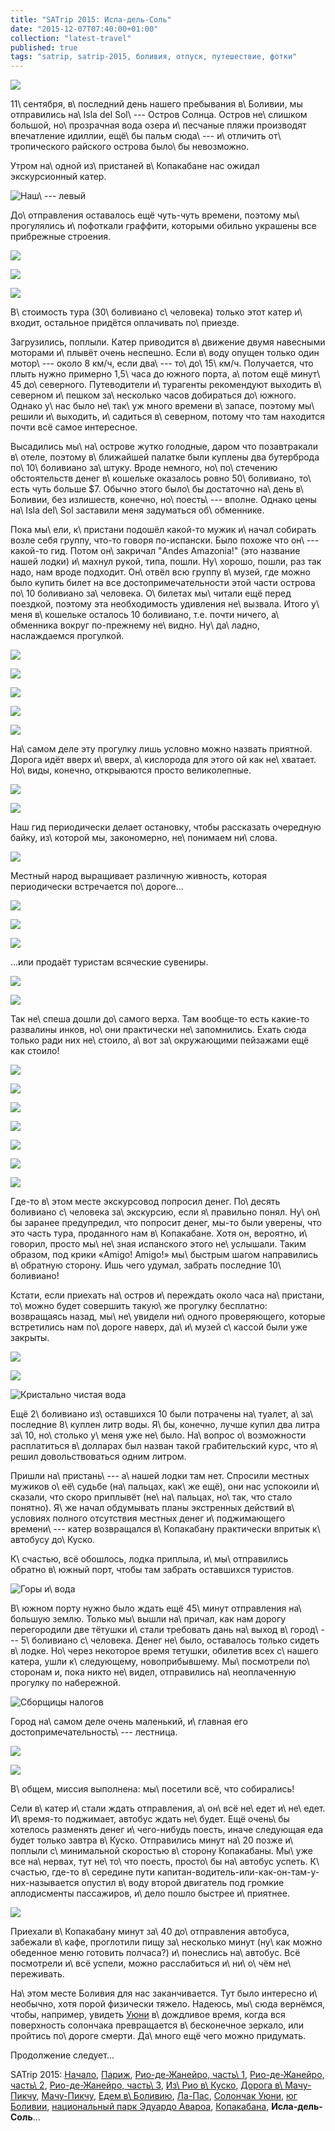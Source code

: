 ```yaml
---
title: "SATrip 2015: Исла-дель-Соль"
date: "2015-12-07T07:40:00+01:00"
collection: "latest-travel"
published: true
tags: "satrip, satrip-2015, боливия, отпуск, путешествие, фотки"
---
```


![](/images/travel/2015-09-satrip/isla-del-sol-cover.jpg)

11\ сентября, в\ последний день нашего пребывания в\ Боливии, мы отправились на\ Isla del Sol\ --- Остров Солнца. Остров
не\ слишком большой, но\ прозрачная вода озера и\ песчаные пляжи производят впечатление идиллии, ещё\ бы пальм сюда\ ---
и\ отличить от\ тропического райского острова было\ бы невозможно.

<!--more-->

Утром на\ одной из\ пристаней в\ Копакабане нас ожидал экскурсионный катер.

![Наш\ --- левый](/images/travel/2015-09-satrip/isla-del-sol-boat.jpg)

До\ отправления оставалось ещё чуть-чуть времени, поэтому мы\ прогулялись и\ пофоткали граффити, которыми обильно
украшены все прибрежные строения.

![](/images/travel/2015-09-satrip/copacabana-graffiti-1.jpg)

![](/images/travel/2015-09-satrip/copacabana-graffiti-2.jpg)

![](/images/travel/2015-09-satrip/copacabana-graffiti-3.jpg)

В\ стоимость тура (30\ боливиано с\ человека) только этот катер и\ входит, остальное придётся оплачивать по\ приезде.

Загрузились, поплыли. Катер приводится в\ движение двумя навесными моторами и\ плывёт очень неспешно. Если в\ воду
опущен только один мотор\ --- около 8 км/ч, если два\ --- то\ до\ 15\ км/ч. Получается, что плыть нужно примерно
1,5\ часа до южного порта, а\ потом ещё минут\ 45 до\ северного. Путеводители и\ турагенты рекомендуют выходить
в\ северном и\ пешком за\ несколько часов добираться до\ южного. Однако у\ нас было не\ так\ уж много времени в\ запасе,
поэтому мы\ решили и\ выходить, и\ садиться в\ северном, потому что там находится почти всё самое интересное.

Высадились мы\ на\ острове жутко голодные, даром что позавтракали в\ отеле, поэтому в\ ближайшей палатке были куплены
два бутерброда по\ 10\ боливиано за\ штуку. Вроде немного, но\ по\ стечению обстоятельств денег в\ кошельке оказалось
ровно 50\ боливиано, то\ есть чуть больше $7. Обычно этого было\ бы достаточно на\ день в\ Боливии, без излишеств,
конечно, но\ поесть\ --- вполне. Однако цены на\ Isla del\ Sol заставили меня задуматься об\ обменнике.

Пока мы\ ели, к\ пристани подошёл какой-то мужик и\ начал собирать возле себя группу, что-то говоря по-испански. Было
похоже что он\ --- какой-то гид. Потом он\ закричал "Andes Amazonia!" (это название нашей лодки) и\ махнул рукой, типа,
пошли. Ну\ хорошо, пошли, раз так надо, нам вроде подходит. Он\ отвёл всю группу в\ музей, где можно было купить билет
на все достопримечательности этой части острова по\ 10 боливиано за\ человека. О\ билетах мы\ читали ещё перед поездкой,
поэтому эта необходимость удивления не\ вызвала. Итого у\ меня в\ кошельке осталось 10 боливиано, т.е. почти ничего,
а\ обменника вокруг по-прежнему не\ видно. Ну\ да\ ладно, наслаждаемся прогулкой.

![](/images/travel/2015-09-satrip/isla-del-sol-walk-1.jpg)

![](/images/travel/2015-09-satrip/isla-del-sol-walk-2.jpg)

![](/images/travel/2015-09-satrip/isla-del-sol-walk-3.jpg)

![](/images/travel/2015-09-satrip/isla-del-sol-walk-4.jpg)

![](/images/travel/2015-09-satrip/isla-del-sol-walk-5.jpg)

На\ самом деле эту прогулку лишь условно можно назвать приятной. Дорога идёт вверх и\ вверх, а\ кислорода для этого ой
как не\ хватает. Но\ виды, конечно, открываются просто великолепные.

![](/images/travel/2015-09-satrip/isla-del-sol-altitude-1.jpg)

![](/images/travel/2015-09-satrip/isla-del-sol-altitude-2.jpg)

Наш гид периодически делает остановку, чтобы рассказать очередную байку, из\ которой мы, закономерно, не\ понимаем
ни\ слова.

![](/images/travel/2015-09-satrip/isla-del-sol-guide.jpg)

Местный народ выращивает различную живность, которая периодически встречается по\ дороге...

![](/images/travel/2015-09-satrip/isla-del-sol-animals-1.jpg)

![](/images/travel/2015-09-satrip/isla-del-sol-animals-2.jpg)

![](/images/travel/2015-09-satrip/isla-del-sol-animals-3.jpg)

...или продаёт туристам всяческие сувениры.

![](/images/travel/2015-09-satrip/isla-del-sol-seller-1.jpg)

![](/images/travel/2015-09-satrip/isla-del-sol-seller-2.jpg)

Так не\ спеша дошли до\ самого верха. Там вообще-то есть какие-то развалины инков, но\ они практически не\ запомнились.
Ехать сюда только ради них не\ стоило, а\ вот за\ окружающими пейзажами ещё как стоило!

![](/images/travel/2015-09-satrip/isla-del-sol-up-1.jpg)

![](/images/travel/2015-09-satrip/isla-del-sol-up-2.jpg)

![](/images/travel/2015-09-satrip/isla-del-sol-up-3.jpg)

![](/images/travel/2015-09-satrip/isla-del-sol-up-4.jpg)

![](/images/travel/2015-09-satrip/isla-del-sol-up-5.jpg)

![](/images/travel/2015-09-satrip/isla-del-sol-up-6.jpg)

![](/images/travel/2015-09-satrip/isla-del-sol-pano.jpg)

Где-то в\ этом месте экскурсовод попросил денег. По\ десять боливиано с\ человека за\ экскурсию, если я\ правильно
понял. Ну\ он\ бы заранее предупредил, что попросит денег, мы-то были уверены, что это часть тура, проданного нам
в\ Копакабане. Хотя он, вероятно, и\ говорил, просто мы\ не\ зная испанского этого не\ услышали. Таким образом, под
крики «Amigo! Amigo!» мы\ быстрым шагом направились в\ обратную сторону. Ишь чего удумал, забрать последние
10\ боливиано!

Кстати, если приехать на\ остров и\ переждать около часа на\ пристани, то\ можно будет совершить такую\ же прогулку
бесплатно: возвращаясь назад, мы\ не\ увидели ни\ одного проверяющего, которые встретились нам по\ дороге наверх,
да\ и\ музей с\ кассой были уже закрыты.

![](/images/travel/2015-09-satrip/isla-del-sol-down-1.jpg)

![](/images/travel/2015-09-satrip/isla-del-sol-down-2.jpg)

![Кристально чистая вода](/images/travel/2015-09-satrip/isla-del-sol-down-3.jpg)

Ещё 2\ боливиано из\ оставшихся 10 были потрачены на\ туалет, а\ за\ последние 8\ куплен литр воды. Я\ бы, конечно,
лучше купил два литра за\ 10, но\ столько у\ меня уже не\ было. На\ вопрос о\ возможности расплатиться в\ долларах был
назван такой грабительский курс, что я\ решил довольствоваться одним литром.

Пришли на\ пристань\ --- а\ нашей лодки там нет. Спросили местных мужиков о\ её\ судьбе (на\ пальцах, как\ же ещё), они
нас успокоили и\ сказали, что скоро приплывёт (не\ на\ пальцах, но\ так, что стало понятно). Я\ же начал обдумывать
планы экстренных действий в\ условиях полного отсутствия местных денег и\ поджимающего времени\ --- катер возвращался
в\ Копакабану практически впритык к\ автобусу до\ Куско.

К\ счастью, всё обошлось, лодка приплыла, и\ мы\ отправились обратно в\ южный порт, чтобы там забрать оставшихся
туристов.

![Горы и\ вода](/images/travel/2015-09-satrip/isla-del-sol-moutains.jpg "Горы и вода")

В\ южном порту нужно было ждать ещё 45\ минут отправления на\ большую землю. Только мы\ вышли на\ причал, как нам дорогу
перегородили две тётушки и\ стали требовать дань на\ выход в\ город\ --- 5\ боливиано с\ человека. Денег не\ было,
оставалось только сидеть в\ лодке. Но\ через некоторое время тетушки, обилетив всех с\ нашего катера, ушли
к\ следующему, новоприбывшему. Мы\ посмотрели по\ сторонам и, пока никто не\ видел, отправились на\ неоплаченную
прогулку по набережной.

![Сборщицы налогов](/images/travel/2015-09-satrip/isla-del-sol-taxes.jpg)

Город на\ самом деле очень маленький, и\ главная его достопримечательность\ --- лестница.

![](/images/travel/2015-09-satrip/isla-del-sol-stairs-1.jpg)

![](/images/travel/2015-09-satrip/isla-del-sol-stairs-2.jpg)

В\ общем, миссия выполнена: мы\ посетили всё, что собирались!

Сели в\ катер и\ стали ждать отправления, а\ он\ всё не\ едет и\ не\ едет. И\ время-то поджимает, автобус ждать
не\ будет. Ещё очень\ бы хотелось разменять денег и\ чего-нибудь поесть, иначе следующая еда будет только завтра
в\ Куско. Отправились минут на\ 20 позже и\ поплыли с\ минимальной скоростью в\ сторону Копакабаны. Мы\ уже все
на\ нервах, тут не\ то\ что поесть, просто\ бы на\ автобус успеть. К\ счастью, где-то в\ середине пути
капитан-водитель-или-как-он-там-у-них-называется опустил в\ воду второй двигатель под громкие аплодисменты пассажиров,
и\ дело пошло быстрее и\ приятнее.

![](/images/travel/2015-09-satrip/isla-del-sol-last.jpg)

Приехали в\ Копакабану минут за\ 40 до\ отправления автобуса, забежали в\ кафе, проглотили пищу за\ несколько минут
(ну\ как можно обеденное меню готовить полчаса?) и\ понеслись на\ автобус. Всё посмотрели и\ всё успели, можно
расслабиться и\ ни\ о\ чём не\ переживать.

На\ этом месте Боливия для нас заканчивается. Тут было интересно и\ необычно, хотя порой физически тяжело. Надеюсь,
мы\ сюда вернёмся, чтобы, например, увидеть [Уюни][uyuni] в\ дождливое время, когда вся поверхность солончака
превращается в\ бесконечное зеркало, или пройтись по\ дороге смерти. Да\ много ещё чего можно придумать.

Продолжение следует...

SATrip 2015:
[Начало](/post/satrip-2015-paris/),
[Париж](/post/satrip-2015-paris/),
[Рио-де-Жанейро, часть\ 1](/post/satrip-2015-rio-1/),
[Рио-де-Жанейро, часть\ 2](/post/satrip-2015-rio-2/),
[Рио-де-Жанейро, часть\ 3](/post/satrip-2015-rio-3/),
[Из\ Рио в\ Куско](/post/satrip-2015-rio-to-cusco/),
[Дорога в\ Мачу-Пикчу](/post/satrip-2015-road-to-machu-picchu/),
[Мачу-Пикчу](/post/satrip-2015-machu-picchu/),
[Едем в\ Боливию](/post/satrip-2015-to-bolivia/),
[Ла-Пас](/post/satrip-2015-la-paz/),
[Солончак Уюни](/post/satrip-2015-uyuni-salt-flats/),
[юг Боливии](/post/satrip-2015-south-of-bolivia/),
[национальный парк Эдуардо Авароа](/post/satrip-2015-bolivia-national-park/),
[Копакабана](/post/satrip-2015-copacabana/),
**Исла-дель-Соль**...

[uyuni]: /post/satrip-2015-uyuni-salt-flats/

